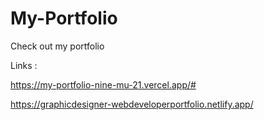 # My-Portfolio

Check out my portfolio

Links :

https://my-portfolio-nine-mu-21.vercel.app/#

https://graphicdesigner-webdeveloperportfolio.netlify.app/
